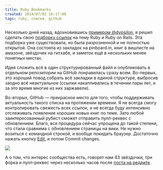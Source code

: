 ```yaml
---
title: Ruby Bookmarks
created: 2014/07/02 16:17:09
tags: ruby, списки, github
---
```


Несколько дней назад, вдохновившись [примером @dypsilon](https://github.com/dypsilon/frontend-dev-bookmarks), я решил сделать свою [подборку ссылок](https://github.com/dreikanter/ruby-bookmarks) на тему Ruby и Ruby on Rails. Эта подборка уже существовала, но была разрозненной и не полностью открытой. Она состояла из закладок на pinboard.in, книг в вишлисте на амазоне, звёздочек на гитхабе, и заметок ещё в нескольких менее понятных местах.

Идея сложить всё в один структурированный файл и опубликовать в отдельном репозитории на GitHub понравилась сразу всем. Во-первых, это хороший повод собрать всё закладки в единой структуре, выбросив заодно всё неактуальное (ссылки накапливались в течении пары лет, и за это время многие из них заржавели).

Во-вторых, GitHub — прекрасное место для того, чтобы поддерживать актуальность такого списка на протяжении времени. Я не всегда смогу контролировать свежесть всех ссылок, и не всегда буду интенсивно отслеживать появление хороших новых книг по теме. Зато любой заинтересованный рубист сможет отправить пулл-реквес с обновлением. Благо, вся процедура сейчас упрощена до такой степени, что стала сравнима с обновлением страницы на вики. Не нужно возиться с командной строкой, и вообще покидать браузер. Достаточно нажать кнопку [Edit](https://github.com/dreikanter/ruby-bookmarks/blob/master/README.md), и потом Commit changes.

[![](http://media.drafts.cc/preview/1.png)](http://media.drafts.cc/1.png)

А о том, что интерес сообщества есть, говорят нам 43 звёздочки, три форка и пулл-реквес через несколько часов после [поста на реддите](http://www.reddit.com/r/ruby/comments/29l0p3/ive_opensourced_my_ruby_and_ruby_on_rails/).
